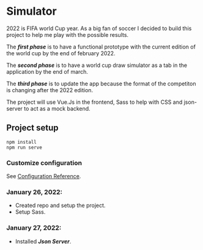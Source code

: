 # Simulator

2022 is FIFA world Cup year. As a big fan of soccer I decided to build this project to help me play with the possible results.

The **_first phase_** is to have a functional prototype with the current edition of the world cup by the end of february 2022.

The **_second phase_** is to have a world cup draw simulator as a tab in the application by the end of march.

The **_third phase_** is to update the app because the format of the competiton is changing after the 2022 edition.

The project will use Vue.Js in the frontend, Sass to help with CSS and json-server to act as a mock backend.

## Project setup

```
npm install
npm run serve
```

### Customize configuration

See [Configuration Reference](https://cli.vuejs.org/config/).

### January 26, 2022:

-   Created repo and setup the project.
-   Setup Sass.

### January 27, 2022: 

- Installed **_Json Server_**.